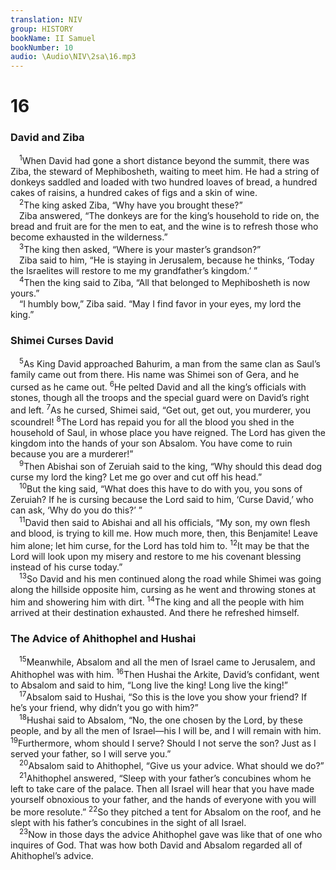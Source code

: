 ```yaml
---
translation: NIV
group: HISTORY
bookName: II Samuel 
bookNumber: 10
audio: \Audio\NIV\2sa\16.mp3
---
```


<div class="title"><h1>16</h1><h3>David and Ziba </h3></div>
<span class="verse 2sa_16_1"> <sup>1</sup>When David had gone a short distance beyond the summit, there was Ziba, the steward of Mephibosheth, waiting to meet him. He had a string of donkeys saddled and loaded with two hundred loaves of bread, a hundred cakes of raisins, a hundred cakes of figs and a skin of wine. <br/></span>
<span class="verse 2sa_16_2"> <sup>2</sup>The king asked Ziba, “Why have you brought these?” <br/> Ziba answered, “The donkeys are for the king’s household to ride on, the bread and fruit are for the men to eat, and the wine is to refresh those who become exhausted in the wilderness.” <br/></span>
<span class="verse 2sa_16_3"> <sup>3</sup>The king then asked, “Where is your master’s grandson?” <br/> Ziba said to him, “He is staying in Jerusalem, because he thinks, ‘Today the Israelites will restore to me my grandfather’s kingdom.’ ” <br/></span>
<span class="verse 2sa_16_4"> <sup>4</sup>Then the king said to Ziba, “All that belonged to Mephibosheth is now yours.” <br/> “I humbly bow,” Ziba said. “May I find favor in your eyes, my lord the king.” <br/></span>
<div class="title"><h3>Shimei Curses David </h3></div>
<span class="verse 2sa_16_5"> <sup>5</sup>As King David approached Bahurim, a man from the same clan as Saul’s family came out from there. His name was Shimei son of Gera, and he cursed as he came out. </span>
<span class="verse 2sa_16_6"><sup>6</sup>He pelted David and all the king’s officials with stones, though all the troops and the special guard were on David’s right and left. </span>
<span class="verse 2sa_16_7"><sup>7</sup>As he cursed, Shimei said, “Get out, get out, you murderer, you scoundrel! </span>
<span class="verse 2sa_16_8"><sup>8</sup>The Lord has repaid you for all the blood you shed in the household of Saul, in whose place you have reigned. The Lord has given the kingdom into the hands of your son Absalom. You have come to ruin because you are a murderer!” <br/></span>
<span class="verse 2sa_16_9"> <sup>9</sup>Then Abishai son of Zeruiah said to the king, “Why should this dead dog curse my lord the king? Let me go over and cut off his head.” <br/></span>
<span class="verse 2sa_16_10"> <sup>10</sup>But the king said, “What does this have to do with you, you sons of Zeruiah? If he is cursing because the Lord said to him, ‘Curse David,’ who can ask, ‘Why do you do this?’ ” <br/></span>
<span class="verse 2sa_16_11"> <sup>11</sup>David then said to Abishai and all his officials, “My son, my own flesh and blood, is trying to kill me. How much more, then, this Benjamite! Leave him alone; let him curse, for the Lord has told him to. </span>
<span class="verse 2sa_16_12"><sup>12</sup>It may be that the Lord will look upon my misery and restore to me his covenant blessing instead of his curse today.” <br/></span>
<span class="verse 2sa_16_13"> <sup>13</sup>So David and his men continued along the road while Shimei was going along the hillside opposite him, cursing as he went and throwing stones at him and showering him with dirt. </span>
<span class="verse 2sa_16_14"><sup>14</sup>The king and all the people with him arrived at their destination exhausted. And there he refreshed himself. <br/></span>
<div class="title"><h3>The Advice of Ahithophel and Hushai </h3></div>
<span class="verse 2sa_16_15"> <sup>15</sup>Meanwhile, Absalom and all the men of Israel came to Jerusalem, and Ahithophel was with him. </span>
<span class="verse 2sa_16_16"><sup>16</sup>Then Hushai the Arkite, David’s confidant, went to Absalom and said to him, “Long live the king! Long live the king!” <br/></span>
<span class="verse 2sa_16_17"> <sup>17</sup>Absalom said to Hushai, “So this is the love you show your friend? If he’s your friend, why didn’t you go with him?” <br/></span>
<span class="verse 2sa_16_18"> <sup>18</sup>Hushai said to Absalom, “No, the one chosen by the Lord, by these people, and by all the men of Israel—his I will be, and I will remain with him. </span>
<span class="verse 2sa_16_19"><sup>19</sup>Furthermore, whom should I serve? Should I not serve the son? Just as I served your father, so I will serve you.” <br/></span>
<span class="verse 2sa_16_20"> <sup>20</sup>Absalom said to Ahithophel, “Give us your advice. What should we do?” <br/></span>
<span class="verse 2sa_16_21"> <sup>21</sup>Ahithophel answered, “Sleep with your father’s concubines whom he left to take care of the palace. Then all Israel will hear that you have made yourself obnoxious to your father, and the hands of everyone with you will be more resolute.” </span>
<span class="verse 2sa_16_22"><sup>22</sup>So they pitched a tent for Absalom on the roof, and he slept with his father’s concubines in the sight of all Israel. <br/></span>
<span class="verse 2sa_16_23"> <sup>23</sup>Now in those days the advice Ahithophel gave was like that of one who inquires of God. That was how both David and Absalom regarded all of Ahithophel’s advice. <br/></span>
